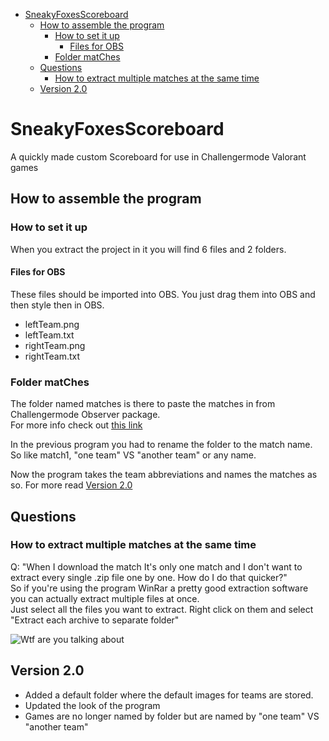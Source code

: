- [SneakyFoxesScoreboard](#sneakyfoxesscoreboard)
  - [How to assemble the program](#how-to-assemble-the-program)
    - [How to set it up](#how-to-set-it-up)
      - [Files for OBS](#files-for-obs)
    - [Folder matChes](#folder-matches)
  - [Questions](#questions)
    - [How to extract multiple matches at the same time](#how-to-extract-multiple-matches-at-the-same-time)
  - [Version 2.0](#version-20)

# SneakyFoxesScoreboard
A quickly made custom Scoreboard for use in Challengermode Valorant games  

## How to assemble the program

### How to set it up
When you extract the project in it you will find 6 files and 2 folders.  

#### Files for OBS
These files should be imported into OBS. You just drag them into OBS and then style then in OBS.  
- leftTeam.png
- leftTeam.txt
- rightTeam.png
- rightTeam.txt

### Folder matChes
The folder named matches is there to paste the matches in from Challengermode Observer package.  
For more info check out [this link](https://help.challengermode.com/en/articles/5409712-how-to-use-the-observer-package)     

In the previous program you had to rename the folder to the match name. So like match1, "one team" VS "another team" or any name.  

Now the program takes the team abbreviations and names the matches as so. For more read [Version 2.0](#version-20)  

## Questions

### How to extract multiple matches at the same time
Q: "When I download the match It's only one match and I don't want to extract every single .zip file one by one. How do I do that quicker?"  
So if you're using the program WinRar a pretty good extraction software you can actually extract multiple files at once.  
Just select all the files you want to extract. Right click on them and select "Extract each archive to separate folder"  

![Wtf are you talking about](https://techdows.com/wp-content/uploads/2009/04/extract-files-from-multiple-WinRAR-archives-at-once.png)

## Version 2.0
- Added a default folder where the default images for teams are stored.
- Updated the look of the program
- Games are no longer named by folder but are named by "one team" VS "another team"

